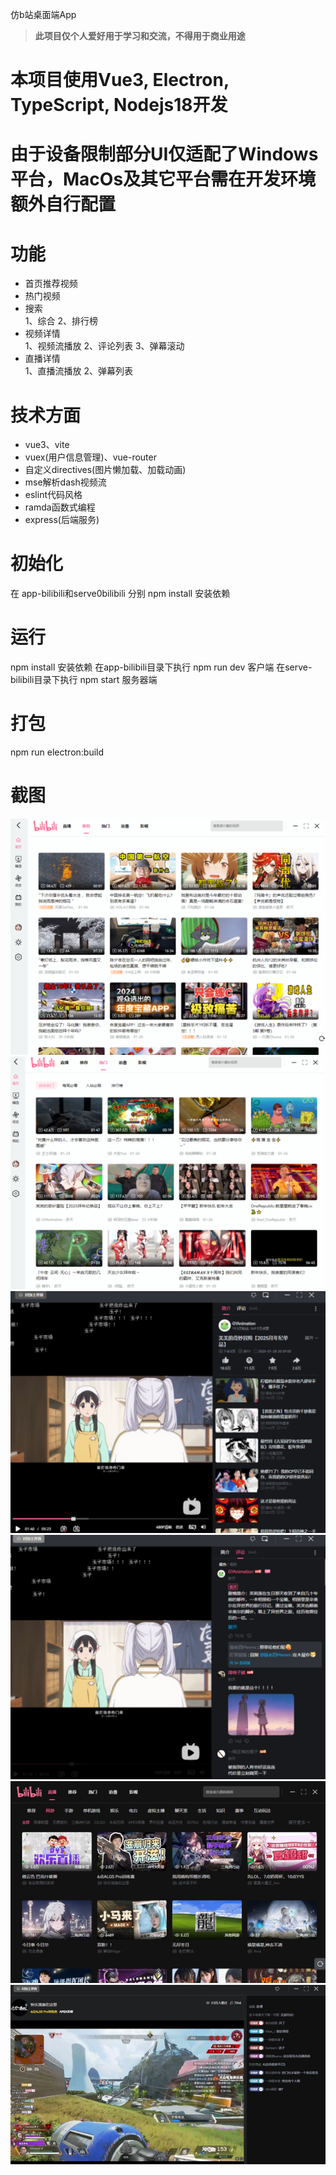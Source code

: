 仿b站桌面端App
> **此项目仅个人爱好用于学习和交流，不得用于商业用途**
# 本项目使用Vue3, Electron, TypeScript, Nodejs18开发

# 由于设备限制部分UI仅适配了Windows平台，MacOs及其它平台需在开发环境额外自行配置

# 功能
* 首页推荐视频
* 热门视频
* 搜索<br>
    1、综合
    2、排行榜
* 视频详情<br>
    1、视频流播放
    2、评论列表
    3、弹幕滚动
* 直播详情<br>
    1、直播流播放
    2、弹幕列表

# 技术方面
* vue3、vite
* vuex(用户信息管理)、vue-router
* 自定义directives(图片懒加载、加载动画)
* mse解析dash视频流
* eslint代码风格
* ramda函数式编程
* express(后端服务)

# 初始化
在 app-bilibili和serve0bilibili 分别 npm install 安装依赖

# 运行
npm install 安装依赖
在app-bilibili目录下执行 npm run dev 客户端
在serve-bilibili目录下执行 npm start 服务器端

# 打包
npm run electron:build 

# 截图
![推荐视频](screenshot/screenshot01.png)  
![热门视频](screenshot/screenshot02.png)  
![视频详情](screenshot/screenshot03.png)  
![评论列表](screenshot/screenshot04.png)
![推荐直播](screenshot/screenshot05.png)
![直播间](screenshot/screenshot06.png)

